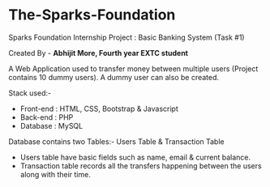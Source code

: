 # The-Sparks-Foundation
Sparks Foundation Internship Project : Basic Banking System (Task #1)

Created By - **Abhijit More, Fourth year EXTC student**

A Web Application used to transfer money between multiple users (Project contains 10 dummy users). A dummy user can also be created.

Stack used:-
- Front-end : HTML, CSS, Bootstrap & Javascript 
- Back-end : PHP 
- Database : MySQL

Database contains two Tables:- Users Table & Transaction Table

- Users table have basic fields such as name, email & current balance.
- Transaction table records all the transfers happening between the users along with their time.





